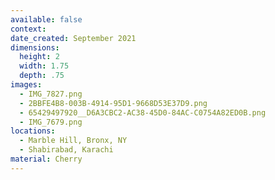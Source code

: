 ```yaml
---
available: false
context:
date_created: September 2021
dimensions:
  height: 2
  width: 1.75
  depth: .75
images:
  - IMG_7827.png
  - 2BBFE4B8-003B-4914-95D1-9668D53E37D9.png
  - 65429497920__D6A3CBC2-AC38-45D0-84AC-C0754A82ED0B.png
  - IMG_7679.png
locations:
  - Marble Hill, Bronx, NY
  - Shabirabad, Karachi
material: Cherry
---
```

